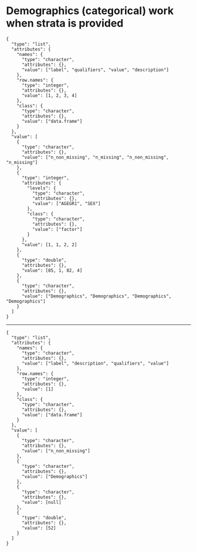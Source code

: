# Demographics (categorical) work when strata is provided

    {
      "type": "list",
      "attributes": {
        "names": {
          "type": "character",
          "attributes": {},
          "value": ["label", "qualifiers", "value", "description"]
        },
        "row.names": {
          "type": "integer",
          "attributes": {},
          "value": [1, 2, 3, 4]
        },
        "class": {
          "type": "character",
          "attributes": {},
          "value": ["data.frame"]
        }
      },
      "value": [
        {
          "type": "character",
          "attributes": {},
          "value": ["n_non_missing", "n_missing", "n_non_missing", "n_missing"]
        },
        {
          "type": "integer",
          "attributes": {
            "levels": {
              "type": "character",
              "attributes": {},
              "value": ["AGEGR1", "SEX"]
            },
            "class": {
              "type": "character",
              "attributes": {},
              "value": ["factor"]
            }
          },
          "value": [1, 1, 2, 2]
        },
        {
          "type": "double",
          "attributes": {},
          "value": [85, 1, 82, 4]
        },
        {
          "type": "character",
          "attributes": {},
          "value": ["Demographics", "Demographics", "Demographics", "Demographics"]
        }
      ]
    }

---

    {
      "type": "list",
      "attributes": {
        "names": {
          "type": "character",
          "attributes": {},
          "value": ["label", "description", "qualifiers", "value"]
        },
        "row.names": {
          "type": "integer",
          "attributes": {},
          "value": [1]
        },
        "class": {
          "type": "character",
          "attributes": {},
          "value": ["data.frame"]
        }
      },
      "value": [
        {
          "type": "character",
          "attributes": {},
          "value": ["n_non_missing"]
        },
        {
          "type": "character",
          "attributes": {},
          "value": ["Demographics"]
        },
        {
          "type": "character",
          "attributes": {},
          "value": [null]
        },
        {
          "type": "double",
          "attributes": {},
          "value": [52]
        }
      ]
    }


